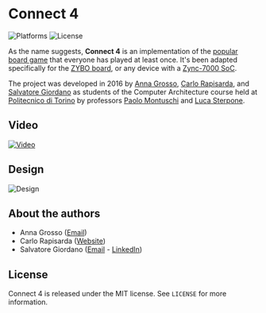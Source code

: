 # Connect 4
![Platforms](https://img.shields.io/badge/platform-Zync--7000-lightgrey.svg) ![License](https://img.shields.io/badge/license-MIT-blue.svg)

As the name suggests, **Connect 4** is an implementation of the [popular board game](https://en.wikipedia.org/wiki/Connect_Four) that everyone has played at least once. It's been adapted specifically for the [ZYBO board](https://reference.digilentinc.com/reference/programmable-logic/zybo/start), or any device with a [Zync-7000 SoC](http://www.xilinx.com/products/silicon-devices/soc/zynq-7000.html).

The project was developed in 2016 by [Anna Grosso](#about-the-authors), [Carlo Rapisarda](#about-the-authors), and [Salvatore Giordano](#about-the-authors) as students of the Computer Architecture course held at [Politecnico di Torino](http://www.polito.it/index.php?lang=en) by professors [Paolo Montuschi](http://staff.polito.it/paolo.montuschi/) and [Luca Sterpone](http://www.dauin.polito.it/personale/scheda/(nominativo)/luca.sterpone).

## Video

<a href="https://www.youtube.com/watch?v=ob23uUz5j5c" target="_blank">
<img src="http://i.imgur.com/Hm8YjNf.png" alt="Video">
</a>

## Design

![Design](http://i.imgur.com/6HOv8EV.png)

## About the authors
- Anna Grosso ([Email](mailto:s213448@studenti.polito.it))
- Carlo Rapisarda ([Website](http://carlorapisarda.me))
- Salvatore Giordano ([Email](mailto:salvatoregiordanoo@gmail.com) - [LinkedIn](https://www.linkedin.com/in/salvatore-giordano))

## License

Connect 4 is released under the MIT license. See `LICENSE` for more information.
